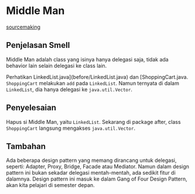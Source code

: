 # Middle Man

[sourcemaking](https://sourcemaking.com/refactoring/smells/middle-man)

## Penjelasan Smell

Middle Man adalah class yang isinya hanya delegasi saja, tidak ada behavior lain selain delegasi ke class lain.

Perhatikan <github-url to="before/ShoppingCart.java">LinkedList.java](before/LinkedList.java) dan [ShoppingCart.java</github-url>. `ShoppingCart` melakukan `add` pada `LinkedList`. Namun ternyata di dalam `LinkedList`, dia hanya delegasi ke `java.util.Vector`.


## Penyelesaian

Hapus si Middle Man, yaitu `LinkedList`. Sekarang di package after, class `ShoppingCart` langsung mengakses `java.util.Vector`.

## Tambahan

Ada beberapa design pattern yang memang dirancang untuk delegasi, seperti: Adapter, Proxy, Bridge, Facade atau Mediator. Namun dalam design pattern ini bukan sekadar delegasi mentah-mentah, ada sedikit fitur di dalamnya. Design pattern ini masuk ke dalam Gang of Four Design Pattern, akan kita pelajari di semester depan.
